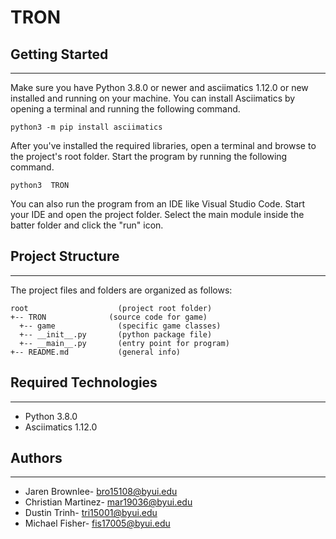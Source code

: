 # TRON


## Getting Started
---
Make sure you have Python 3.8.0 or newer and asciimatics 1.12.0 or new installed 
and running on your machine. You can install Asciimatics by opening a terminal 
and running the following command.
```
python3 -m pip install asciimatics
```
After you've installed the required libraries, open a terminal and browse to the 
project's root folder. Start the program by running the following command.
```
python3  TRON
```
You can also run the program from an IDE like Visual Studio Code. Start your IDE 
and open the project folder. Select the main module inside the batter folder and 
click the "run" icon.

## Project Structure
---
The project files and folders are organized as follows:
```
root                    (project root folder)
+-- TRON              (source code for game)
  +-- game              (specific game classes)
  +-- __init__.py       (python package file)
  +-- __main__.py       (entry point for program)
+-- README.md           (general info)
```

## Required Technologies
---
* Python 3.8.0
* Asciimatics 1.12.0

## Authors
---
* Jaren Brownlee- bro15108@byui.edu
* Christian Martinez- mar19036@byui.edu
* Dustin Trinh- tri15001@byui.edu
* Michael Fisher- fis17005@byui.edu